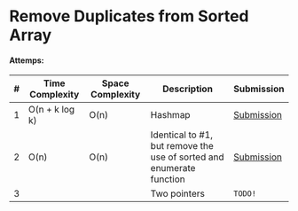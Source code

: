 # Remove Duplicates from Sorted Array

#### Attemps:

| # | Time Complexity | Space Complexity | Description | Submission |
| - | ---- | ----- | ----------- | ----------- |
| 1 | O(n + k log k) | O(n) | Hashmap | [Submission](https://leetcode.com/problems/remove-duplicates-from-sorted-array/submissions/1104949273/)
| 2 | O(n) | O(n) | Identical to #1, but remove the use of sorted and enumerate function | [Submission](https://leetcode.com/problems/remove-duplicates-from-sorted-array/submissions/1104950162) |
| 3 |  | | Two pointers | `TODO!` |